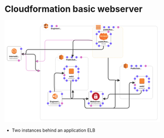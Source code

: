 # Cloudformation basic webserver

![Template design](images/corpweb-designer.png)

* Two instances behind an application ELB